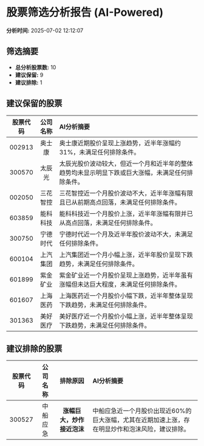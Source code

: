 # 股票筛选分析报告 (AI-Powered)

**分析时间:** 2025-07-02 12:12:07

## 筛选摘要

- **总分析股票数:** 10
- **建议保留:** 9
- **建议排除:** 1

## 建议保留的股票

| 股票代码 | 公司名称 | AI分析摘要 |
|:---:|:---:|:---|
| 002913 | 奥士康 | 奥士康近期股价呈现上涨趋势，近半年涨幅约31%，未满足任何排除条件。 |
| 300570 | 太辰光 | 太辰光股价波动较大，但近一个月和近半年的整体趋势均未显示明显下跌或巨大涨幅，未满足任何排除条件。 |
| 002050 | 三花智控 | 三花智控近一个月股价波动不大，近半年涨幅有限且已从前期高点回落，未满足任何排除条件。 |
| 603859 | 能科科技 | 能科科技近一个月股价上涨，近半年涨幅有限并已从高点回落，未满足任何排除条件。 |
| 300750 | 宁德时代 | 宁德时代近一个月及近半年股价波动不大，未满足任何排除条件。 |
| 600104 | 上汽集团 | 上汽集团近一个月小幅上涨，近半年股价呈现下跌趋势，未满足任何排除条件。 |
| 601899 | 紫金矿业 | 紫金矿业近一个月股价呈现上涨趋势，近半年虽有涨幅但未达巨大程度，未满足任何排除条件。 |
| 601607 | 上海医药 | 上海医药近一个月股价小幅下跌，近半年整体呈现下跌趋势，未满足任何排除条件。 |
| 301363 | 美好医疗 | 美好医疗近一个月股价小幅上涨，近半年整体呈现下跌趋势，未满足任何排除条件。 |

## 建议排除的股票

| 股票代码 | 公司名称 | 排除原因 | AI分析摘要 |
|:---:|:---:|:---:|:---|
| 300527 | 中船应急 | **涨幅巨大，炒作接近泡沫** | 中船应急近一个月股价出现近60%的巨大涨幅，尤其在近期加速上涨，存在明显炒作和泡沫风险，建议排除。 |
